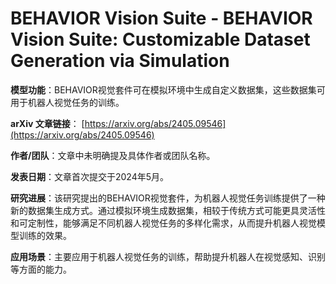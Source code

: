 # BEHAVIOR Vision Suite - BEHAVIOR Vision Suite: Customizable Dataset Generation via Simulation

**模型功能**：BEHAVIOR视觉套件可在模拟环境中生成自定义数据集，这些数据集可用于机器人视觉任务的训练。

**arXiv 文章链接**：
[https://arxiv.org/abs/2405.09546](https://arxiv.org/abs/2405.09546)

**作者/团队**：文章中未明确提及具体作者或团队名称。

**发表日期**：文章首次提交于2024年5月。

**研究进展**：该研究提出的BEHAVIOR视觉套件，为机器人视觉任务训练提供了一种新的数据集生成方式。通过模拟环境生成数据集，相较于传统方式可能更具灵活性和可定制性，能够满足不同机器人视觉任务的多样化需求，从而提升机器人视觉模型训练的效果。

**应用场景**：主要应用于机器人视觉任务的训练，帮助提升机器人在视觉感知、识别等方面的能力。
